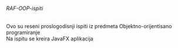 ###### RAF-OOP-ispiti
Ovo su reseni proslogodisnji ispiti iz predmeta Objektno-orijentisano programiranje <br/>
Na ispitu se kreira JavaFX aplikacija
